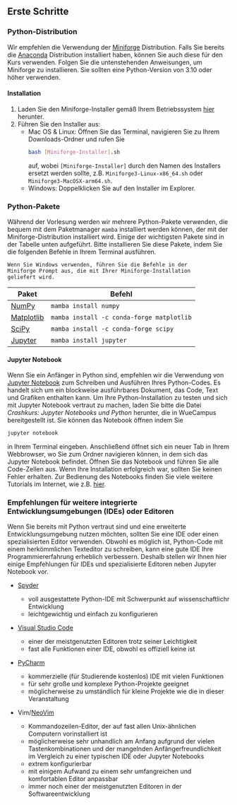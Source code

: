 ## Erste Schritte

### Python-Distribution

Wir empfehlen die Verwendung der
[Miniforge](https://github.com/conda-forge/miniforge) Distribution.
Falls Sie bereits die [Anaconda](https://www.anaconda.com) Distribution
installiert haben, können Sie auch diese für den Kurs verwenden.
Folgen Sie die untenstehenden Anweisungen, um Miniforge zu installieren.
Sie sollten eine Python-Version von 3.10 oder höher verwenden.

#### Installation
1. Laden Sie den Miniforge-Installer gemäß Ihrem Betriebssystem
   [hier](https://github.com/conda-forge/miniforge#miniforge3) herunter.
2. Führen Sie den Installer aus:
    - Mac OS & Linux:
        Öffnen Sie das Terminal, navigieren Sie zu Ihrem Downloads-Ordner und
        rufen Sie
        ```bash
        bash [Miniforge-Installer].sh
        ```
        auf, wobei `[Miniforge-Installer]` durch den Namen des Installers
        ersetzt werden sollte, z.B. `Miniforge3-Linux-x86_64.sh` oder
        `Miniforge3-MacOSX-arm64.sh`.
    - Windows:
        Doppelklicken Sie auf den Installer im Explorer.

### Python-Pakete

Während der Vorlesung werden wir mehrere Python-Pakete verwenden, die
bequem mit dem Paketmanager `mamba` installiert werden können, der mit
der Miniforge-Distribution installiert wird.
Einige der wichtigsten Pakete sind in der Tabelle unten aufgeführt.
Bitte installieren Sie diese Pakete, indem Sie die folgenden Befehle
in Ihrem Terminal ausführen.

```admonish note title="Hinweis für Windows-Benutzer"
Wenn Sie Windows verwenden, führen Sie die Befehle in der
Miniforge Prompt aus, die mit Ihrer Miniforge-Installation
geliefert wird.
```

| Paket | Befehl |
| ----- | ------------ |
| [NumPy](https://numpy.org) | `mamba install numpy` |
| [Matplotlib](https://matplotlib.org) | `mamba install -c conda-forge matplotlib` |
| [SciPy](https://scipy.org) | `mamba install -c conda-forge scipy` |
| [Jupyter](https://jupyter.org) | `mamba install jupyter` |


#### Jupyter Notebook

Wenn Sie ein Anfänger in Python sind, empfehlen wir die Verwendung von
[Jupyter Notebook](https://jupyter.org) zum Schreiben und Ausführen Ihres
Python-Codes. Es handelt sich um ein blockweise ausführbares Dokument, das
Code, Text und Grafiken enthalten kann. Um Ihre Python-Installation zu
testen und sich mit Jupyter Notebook vertraut zu machen, laden Sie bitte
die Datei <em>Crashkurs: Jupyter Notebooks und Python</em> 
herunter, die in WueCampus bereitgestellt ist. Sie können das Notebook öffnen
indem Sie
```bash
jupyter notebook
```
in Ihrem Terminal eingeben. Anschließend öffnet sich ein neuer Tab in 
Ihrem Webbrowser, wo Sie zum Ordner navigieren können, in dem sich das 
Jupyter Notebook befindet. Öffnen Sie das Notebook und führen Sie alle 
Code-Zellen aus. Wenn Ihre Installation erfolgreich war, sollten Sie 
keinen Fehler erhalten. Zur Bedienung des Notebooks finden Sie viele 
weitere Tutorials im Internet, wie z.B. 
[hier](https://www.dataquest.io/blog/jupyter-notebook-tutorial/).

### Empfehlungen für weitere integrierte Entwicklungsumgebungen (IDEs) oder Editoren

Wenn Sie bereits mit Python vertraut sind und eine erweiterte 
Entwicklungsumgebung nutzen möchten, sollten Sie eine IDE oder einen 
spezialisierten Editor verwenden. Obwohl es möglich ist, Python-Code mit 
einem herkömmlichen Texteditor zu schreiben, kann eine gute IDE Ihre 
Programmiererfahrung erheblich verbessern. Deshalb stellen wir Ihnen hier 
einige Empfehlungen für IDEs und spezialisierte Editoren neben Jupyter 
Notebook vor.

- [Spyder](https://www.spyder-ide.org)
    - voll ausgestattete Python-IDE mit Schwerpunkt auf wissenschaftlichr
      Entwicklung
    - leichtgewichtig und einfach zu konfigurieren

- [Visual Studio Code](https://code.visualstudio.com)
    - einer der meistgenutzten Editoren trotz seiner Leichtigkeit
    - fast alle Funktionen einer IDE, obwohl es offiziell keine ist

- [PyCharm](https://www.jetbrains.com/de-de/pycharm/)
    - kommerzielle (für Studierende kostenlos) IDE mit vielen Funktionen
    - für sehr große und komplexe Python-Projekte geeignet
    - möglicherweise zu umständlich für kleine Projekte wie die in dieser
      Veranstaltung

- Vim/[NeoVim](https://neovim.io)
    - Kommandozeilen-Editor, der auf fast allen Unix-ähnlichen Computern 
      vorinstalliert ist
    - möglicherweise sehr unhandlich am Anfang aufgrund der vielen 
      Tastenkombinationen und der mangelnden Anfängerfreundlichkeit im Vergleich zu 
      einer typischen IDE oder Jupyter Notebooks
    - extrem konfigurierbar
    - mit einigem Aufwand zu einem sehr umfangreichen und 
      komfortablen Editor anpassbar
    - immer noch einer der meistgenutzten Editoren in der 
      Softwareentwicklung
